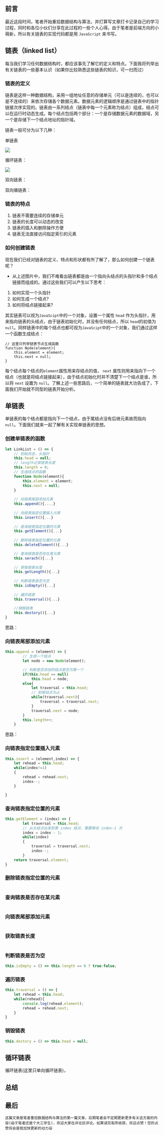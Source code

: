 ## 前言

最近这段时间，笔者开始重拾数据结构与算法，并打算写文章打卡记录自己的学习过程，同时和各位小伙们分享在此过程的一些个人心得。由于笔者是前端方向的小萌新，所以有关链表的实现代码都是用 `JavaScript` 来书写。


## 链表（linked list）

每当我们学习任何数据结构时，都应该事先了解它的定义和特点。下面我将列举出有关链表的一些基本认识（如果你比较熟悉这些链表的知识，可一扫而过）

### 链表的定义

链表是这样一种数据结构，采用一组地址任意的存储单元（可以是连续的，也可以是不连续的）来依次存储各个数据元素。数据元素的逻辑顺序是通过链表中的指针链接次序实现的。链表由一系列结点（链表中每一个元素称为结点）组成，结点可以在运行时动态生成。每个结点包括两个部分：一个是存储数据元素的数据域，另一个是存储下一个结点地址的指针域。



链表一般可分为以下几种：

单链表

![](https://p3-juejin.byteimg.com/tos-cn-i-k3u1fbpfcp/0b1107ac2e2149ea98a6a2a65a29a432~tplv-k3u1fbpfcp-zoom-1.image)

循环链表：

![](https://p3-juejin.byteimg.com/tos-cn-i-k3u1fbpfcp/eb3ae55b3ac54de0a0b2a7ad09269f71~tplv-k3u1fbpfcp-zoom-1.image)

双向链表：




双向循链表：

### 链表的特点
1. 链表不需要连续的存储单元
2. 链表的长度可以动态的改变
3. 链表的插入和删除操作方便
4. 链表无法直接访问指定索引的元素



### 如何创建链表
现在我们已经对链表的定义、特点和形状都有所了解了，那么如何创建一个链表呢？

- 从上述图片中，我们不难看出链表都是由一个指向头结点的头指针和多个结点链接而组成的。通过这些我们可以产生以下思考：
1. 如何实现一个头指针
2. 如何生成一个结点?
3. 如何将结点链接起来?

其实链表可以视为`JavaScipt`中的一个对象，设置一个属性 `head` 作为头指针，用来指向链表的头结点，由于链表初始化时，并没有任何结点，所以 `head`的初值为`null`。同样链表中的每个结点也都可视为`JavaScipt`中的一个对象，我们通过这样一个函数生成结点：
```
// 这里只列举链表节点生成函数
function Node(element){
    this.element = element;
    this.next = null;
}
```
每个结点每个结点的`element`属性用来存结点的值， `next` 属性则用来指向下一个结点（也就是将结点链接起来），由于结点初始化时并不清楚下一个结点是谁，所以将 `next` 设置为 `null`。了解上述一些思路后，一个简单的链表就大功告成了，下面我们开始就不同型的链表开始分析。



## 单链表
单链表的每个结点都是指向下一个结点，由于尾结点没有后继元素故而指向 `null`。下面我们就来一起了解有关实现单链表的思想。
### 创建单链表的函数
```js
let LinkList = () => {
    // 初始状态，头指针
    this.head = null;
    // length记录链表长度
    this.length = 0;
    // 生成结点的函数
    function Node(element){
        this.element = element;
        this.next = null;
    }
    
    // 向链表尾部添加元素
    this.append(){....}
    
    // 向链表指定位置插入元素
    this.insert(){...}
    
    // 查询链表指定位置的元素
    this.getElement(){...}
    
    // 删除链表指定位置的元素
    this.deleteElement(){...}

    // 查询链表是否存在某元素
    this.serach(){...}
    
    // 获取链表长度
    this.getLength(){...}
    
    // 判断链表是否为空
    this.isEmpty(){...}
    
    // 遍历链表
    this.traversal(){...}
    
    //销毁链表
    this.destory(){...}
}
```
思路：
>
### 向链表尾部添加元素
```js
this.append = (element) => {
        // 生成一个结点
        let node = new Node(element);

        // 判断是否添加的结点是否为第一个
        if(this.head == null)
            this.head = node;
        else{
            let traversal = this.head;
            // 到尾结点为止
            while(traversal.next){
                traversal = traversal.next;
            }
            traversal.next = node;
        }
        this.length++;
    }
```
思路：
>
### 向链表指定位置插入元素
```js
this.insert = (element,index) => {
    let rehead = this.head;
    while(index!=1)
    {
        rehead = rehead.next;
        index--;
    }

}
```
### 查询链表指定位置的元素
```js
this.getElement = (index) => {
        let traversal = this.head;
        // 从头结点出发到第 index 结点，需要移动 index-1 次
        index = index - 1;
        while(index)
        {
            traversal = traversal.next;
            index--;
        }
    return traversal.element;
}
```
### 删除链表指定位置的元素
```js
```
### 查询链表是否存在某元素
```js
```
### 向链表尾部添加元素
```js
```
### 获取链表长度
```js
```
### 判断链表是否为空
```js
this.isEmpty = () => this.length == 0 ? true:false; 
```
### 遍历链表
```js
this.traversal = () => {
    let rehead = this.head;
    while(rehead){
        console.log(rehead.element);
        rehead = rehead.next;
    }
}
```
### 销毁链表
```js
this.destory = () => this.head = null;
```


## 循环链表
循环链表(这里只单向循环链表)，

## 总结

## 最后
    这篇文章是笔者重拾数据结构与算法的第一篇文章，后期笔者会不定期更新更多有关这方面的内容(由于笔者还是个大三学生)，欢迎大家在评论区评论。如果读完有所收获，欢迎点赞！您的点赞将会是我加快更新的动力😄